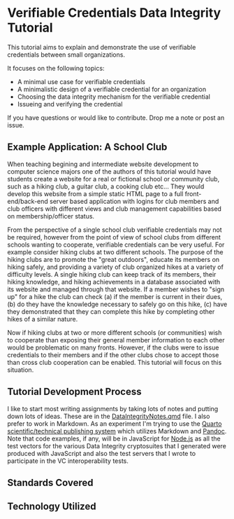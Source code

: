 # Verifiable Credentials Data Integrity Tutorial

This tutorial aims to explain and demonstrate the use of verifiable credentials between small organizations.

It focuses on the following topics:

* A minimal use case for verifiable credentials
* A minimalistic design of a verifiable credential for an organization
* Choosing the data integrity mechanism for the verifiable credential
* Issueing and verifying the credential

If you have questions or would like to contribute. Drop me a note or post an issue.

## Example Application: A School Club

When teaching begining and intermediate website development to computer science majors one of the authors of this tutorial would have students create a website for a real or fictional school or community club, such as a hiking club, a guitar club, a cooking club etc... They would develop this website from a simple static HTML page to a full front-end/back-end server based application with logins for club members and club officers with different views and club management capabilities based on membership/officer status.

From the perspective of a single school club verifiable credentials may not be required, however from the point of view of school clubs from different schools wanting to cooperate, verifiable credentials can be very useful. For example consider hiking clubs at two different schools. The purpose of the hiking clubs are to promote the "great outdoors", educate its members on hiking safely, and providing a variety of club organized hikes at a variety of difficulty levels. A single hiking club can keep track of its members, their hiking knowledge, and hiking achievements in a database associated with its website and managed through that website. If a member wishes to "sign up" for a hike the club can check (a) if the member is current in their dues, (b) do they have the knowledge necessary to safely go on this hike, (c) have they demonstrated that they can complete this hike by completing other hikes of a similar nature.

Now if hiking clubs at two or more different schools (or communities) wish to cooperate than exposing their general member information to each other would be problematic on many fronts. However, if the clubs were to issue credentials to their members and if the other clubs chose to accept those than cross club cooperation can be enabled. This tutorial will focus on this situation.

## Tutorial Development Process

I like to start most writing assignments by taking lots of notes and putting down lots of ideas. These are in the [DataIntegrityNotes.qmd](DataIntegrityNotes.qmd) file. I also prefer to work in Markdown. As an experiment I'm trying to use the [Quarto scientific/technical publishing system](https://quarto.org/) which utilizes Markdown and [Pandoc](https://pandoc.org/). Note that code examples, if any, will be in JavaScript for [Node.js](https://nodejs.org/en) as all the test vectors for the various Data Integrity cryptosuites that I generated were produced with JavaScript and also the test servers that I wrote to participate in the VC interoperability tests.


## Standards Covered

## Technology Utilized